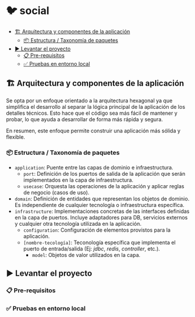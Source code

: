 # 🐦 social

- [🏗️ Arquitectura y componentes de la aplicación](#-arquitectura-y-componentes-de-la-aplicación)
  - [📦 Estructura / Taxonomía de paquetes](#)
- [▶️ Levantar el proyecto](#)
    - [📋 Pre-requisitos](#)
    - [✅ Pruebas en entorno local](#)

## 🏗️ Arquitectura y componentes de la aplicación

Se opta por un enfoque orientado a la arquitectura hexagonal ya que simplifica el desarrollo al separar la lógica principal de la aplicación de los detalles técnicos.
Esto hace que el código sea más fácil de mantener y probar, lo que ayuda a desarrollar de forma más rápida y segura.

En resumen, este enfoque permite construir una aplicación más sólida y flexible.

### 📦 Estructura / Taxonomía de paquetes

- `application`: Puente entre las capas de dominio e infraestructura.
  - `port`: Definición de los puertos de salida de la aplicación que serán implementados en la capa de infraestructura.
  - `usecase`: Orquesta las operaciones de la aplicación y aplicar reglas de negocio (casos de uso).
- `domain`: Definición de entidades que representan los objetos de dominio. Es independiente de cualquier tecnología o infraestructura específica.
- `infrastructure`: Implementaciones concretas de las interfaces definidas en la capa de puertos. Incluye adaptadores para DB, servicios externos y cualquier otra tecnología utilizada en la aplicación.
  - `configuration`: Configuración de elementos provistos para la aplicación.
  - `[nombre-tecología]`: Teconología específica que implementa el puerto de entrada/salida (Ej: _jdbc_, _redis_, _controller_, etc.).
    - `model`: Objetos de valor utilizados en la capa.

## ▶️ Levantar el proyecto

### 📋 Pre-requisitos

### ✅ Pruebas en entorno local
